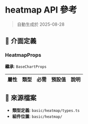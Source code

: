 # heatmap API 參考

> 自動生成於 2025-08-28

## 🔧 介面定義

### HeatmapProps

**繼承**: `BaseChartProps`

| 屬性 | 類型 | 必需 | 預設值 | 說明 |
|------|------|------|--------|------|

## 📁 來源檔案

- **類型定義**: `basic/heatmap/types.ts`
- **組件位置**: `basic/heatmap/`

